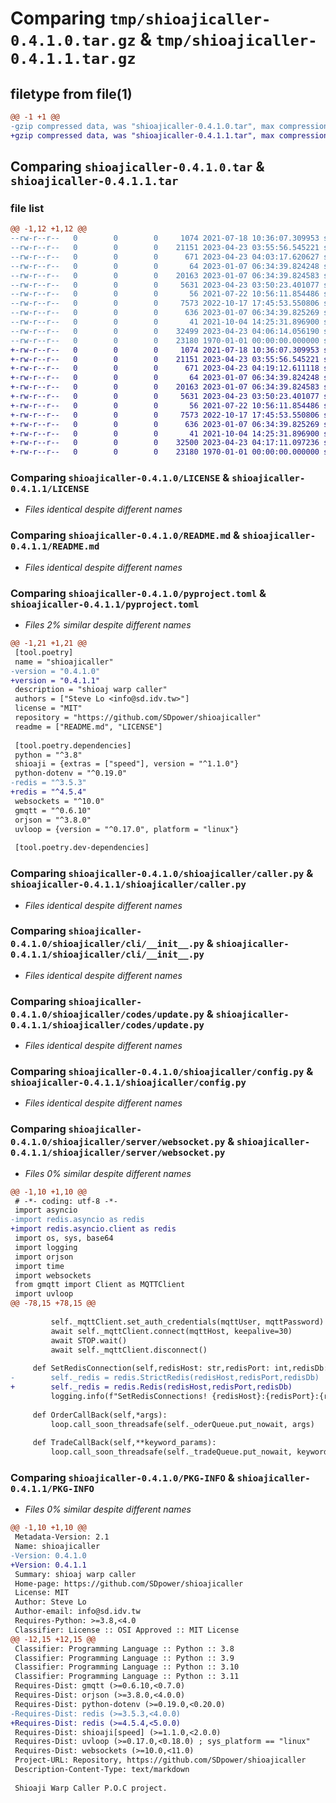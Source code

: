 # Comparing `tmp/shioajicaller-0.4.1.0.tar.gz` & `tmp/shioajicaller-0.4.1.1.tar.gz`

## filetype from file(1)

```diff
@@ -1 +1 @@
-gzip compressed data, was "shioajicaller-0.4.1.0.tar", max compression
+gzip compressed data, was "shioajicaller-0.4.1.1.tar", max compression
```

## Comparing `shioajicaller-0.4.1.0.tar` & `shioajicaller-0.4.1.1.tar`

### file list

```diff
@@ -1,12 +1,12 @@
--rw-r--r--   0        0        0     1074 2021-07-18 10:36:07.309953 shioajicaller-0.4.1.0/LICENSE
--rw-r--r--   0        0        0    21151 2023-04-23 03:55:56.545221 shioajicaller-0.4.1.0/README.md
--rw-r--r--   0        0        0      671 2023-04-23 04:03:17.620627 shioajicaller-0.4.1.0/pyproject.toml
--rw-r--r--   0        0        0       64 2023-01-07 06:34:39.824248 shioajicaller-0.4.1.0/shioajicaller/__init__.py
--rw-r--r--   0        0        0    20163 2023-01-07 06:34:39.824583 shioajicaller-0.4.1.0/shioajicaller/caller.py
--rw-r--r--   0        0        0     5631 2023-04-23 03:50:23.401077 shioajicaller-0.4.1.0/shioajicaller/cli/__init__.py
--rw-r--r--   0        0        0       56 2021-07-22 10:56:11.854486 shioajicaller-0.4.1.0/shioajicaller/codes/__init__.py
--rw-r--r--   0        0        0     7573 2022-10-17 17:45:53.550806 shioajicaller-0.4.1.0/shioajicaller/codes/update.py
--rw-r--r--   0        0        0      636 2023-01-07 06:34:39.825269 shioajicaller-0.4.1.0/shioajicaller/config.py
--rw-r--r--   0        0        0       41 2021-10-04 14:25:31.896900 shioajicaller-0.4.1.0/shioajicaller/server/__init__.py
--rw-r--r--   0        0        0    32499 2023-04-23 04:06:14.056190 shioajicaller-0.4.1.0/shioajicaller/server/websocket.py
--rw-r--r--   0        0        0    23180 1970-01-01 00:00:00.000000 shioajicaller-0.4.1.0/PKG-INFO
+-rw-r--r--   0        0        0     1074 2021-07-18 10:36:07.309953 shioajicaller-0.4.1.1/LICENSE
+-rw-r--r--   0        0        0    21151 2023-04-23 03:55:56.545221 shioajicaller-0.4.1.1/README.md
+-rw-r--r--   0        0        0      671 2023-04-23 04:19:12.611118 shioajicaller-0.4.1.1/pyproject.toml
+-rw-r--r--   0        0        0       64 2023-01-07 06:34:39.824248 shioajicaller-0.4.1.1/shioajicaller/__init__.py
+-rw-r--r--   0        0        0    20163 2023-01-07 06:34:39.824583 shioajicaller-0.4.1.1/shioajicaller/caller.py
+-rw-r--r--   0        0        0     5631 2023-04-23 03:50:23.401077 shioajicaller-0.4.1.1/shioajicaller/cli/__init__.py
+-rw-r--r--   0        0        0       56 2021-07-22 10:56:11.854486 shioajicaller-0.4.1.1/shioajicaller/codes/__init__.py
+-rw-r--r--   0        0        0     7573 2022-10-17 17:45:53.550806 shioajicaller-0.4.1.1/shioajicaller/codes/update.py
+-rw-r--r--   0        0        0      636 2023-01-07 06:34:39.825269 shioajicaller-0.4.1.1/shioajicaller/config.py
+-rw-r--r--   0        0        0       41 2021-10-04 14:25:31.896900 shioajicaller-0.4.1.1/shioajicaller/server/__init__.py
+-rw-r--r--   0        0        0    32500 2023-04-23 04:17:11.097236 shioajicaller-0.4.1.1/shioajicaller/server/websocket.py
+-rw-r--r--   0        0        0    23180 1970-01-01 00:00:00.000000 shioajicaller-0.4.1.1/PKG-INFO
```

### Comparing `shioajicaller-0.4.1.0/LICENSE` & `shioajicaller-0.4.1.1/LICENSE`

 * *Files identical despite different names*

### Comparing `shioajicaller-0.4.1.0/README.md` & `shioajicaller-0.4.1.1/README.md`

 * *Files identical despite different names*

### Comparing `shioajicaller-0.4.1.0/pyproject.toml` & `shioajicaller-0.4.1.1/pyproject.toml`

 * *Files 2% similar despite different names*

```diff
@@ -1,21 +1,21 @@
 [tool.poetry]
 name = "shioajicaller"
-version = "0.4.1.0"
+version = "0.4.1.1"
 description = "shioaj warp caller"
 authors = ["Steve Lo <info@sd.idv.tw>"]
 license = "MIT"
 repository = "https://github.com/SDpower/shioajicaller"
 readme = ["README.md", "LICENSE"]
 
 [tool.poetry.dependencies]
 python = "^3.8"
 shioaji = {extras = ["speed"], version = "^1.1.0"}
 python-dotenv = "^0.19.0"
-redis = "^3.5.3"
+redis = "^4.5.4"
 websockets = "^10.0"
 gmqtt = "^0.6.10"
 orjson = "^3.8.0"
 uvloop = {version = "^0.17.0", platform = "linux"}
 
 [tool.poetry.dev-dependencies]
```

### Comparing `shioajicaller-0.4.1.0/shioajicaller/caller.py` & `shioajicaller-0.4.1.1/shioajicaller/caller.py`

 * *Files identical despite different names*

### Comparing `shioajicaller-0.4.1.0/shioajicaller/cli/__init__.py` & `shioajicaller-0.4.1.1/shioajicaller/cli/__init__.py`

 * *Files identical despite different names*

### Comparing `shioajicaller-0.4.1.0/shioajicaller/codes/update.py` & `shioajicaller-0.4.1.1/shioajicaller/codes/update.py`

 * *Files identical despite different names*

### Comparing `shioajicaller-0.4.1.0/shioajicaller/config.py` & `shioajicaller-0.4.1.1/shioajicaller/config.py`

 * *Files identical despite different names*

### Comparing `shioajicaller-0.4.1.0/shioajicaller/server/websocket.py` & `shioajicaller-0.4.1.1/shioajicaller/server/websocket.py`

 * *Files 0% similar despite different names*

```diff
@@ -1,10 +1,10 @@
 # -*- coding: utf-8 -*-
 import asyncio
-import redis.asyncio as redis
+import redis.asyncio.client as redis
 import os, sys, base64
 import logging
 import orjson
 import time
 import websockets
 from gmqtt import Client as MQTTClient
 import uvloop
@@ -78,15 +78,15 @@
 
         self._mqttClient.set_auth_credentials(mqttUser, mqttPassword)
         await self._mqttClient.connect(mqttHost, keepalive=30)
         await STOP.wait()
         await self._mqttClient.disconnect()
 
     def SetRedisConnection(self,redisHost: str,redisPort: int,redisDb: str):
-        self._redis = redis.StrictRedis(redisHost,redisPort,redisDb)
+        self._redis = redis.Redis(redisHost,redisPort,redisDb)
         logging.info(f"SetRedisConnections! {redisHost}:{redisPort}:{redisDb}")
 
     def OrderCallBack(self,*args):
         loop.call_soon_threadsafe(self._oderQueue.put_nowait, args)
 
     def TradeCallBack(self,**keyword_params):
         loop.call_soon_threadsafe(self._tradeQueue.put_nowait, keyword_params)
```

### Comparing `shioajicaller-0.4.1.0/PKG-INFO` & `shioajicaller-0.4.1.1/PKG-INFO`

 * *Files 0% similar despite different names*

```diff
@@ -1,10 +1,10 @@
 Metadata-Version: 2.1
 Name: shioajicaller
-Version: 0.4.1.0
+Version: 0.4.1.1
 Summary: shioaj warp caller
 Home-page: https://github.com/SDpower/shioajicaller
 License: MIT
 Author: Steve Lo
 Author-email: info@sd.idv.tw
 Requires-Python: >=3.8,<4.0
 Classifier: License :: OSI Approved :: MIT License
@@ -12,15 +12,15 @@
 Classifier: Programming Language :: Python :: 3.8
 Classifier: Programming Language :: Python :: 3.9
 Classifier: Programming Language :: Python :: 3.10
 Classifier: Programming Language :: Python :: 3.11
 Requires-Dist: gmqtt (>=0.6.10,<0.7.0)
 Requires-Dist: orjson (>=3.8.0,<4.0.0)
 Requires-Dist: python-dotenv (>=0.19.0,<0.20.0)
-Requires-Dist: redis (>=3.5.3,<4.0.0)
+Requires-Dist: redis (>=4.5.4,<5.0.0)
 Requires-Dist: shioaji[speed] (>=1.1.0,<2.0.0)
 Requires-Dist: uvloop (>=0.17.0,<0.18.0) ; sys_platform == "linux"
 Requires-Dist: websockets (>=10.0,<11.0)
 Project-URL: Repository, https://github.com/SDpower/shioajicaller
 Description-Content-Type: text/markdown
 
 Shioaji Warp Caller P.O.C project.
```

